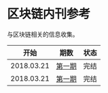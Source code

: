 # 区块链内刊参考
与区块链相关的信息收集。

|  开始 |  期数 | 状态 | 
| ------------ | ------------ | ------------ | 
|  2018.03.21 | [第一期](./md/VOL1.md)  |  完结 |
|  2018.03.21 | [第一期](./md/VOL1.md)  |  完结 |


